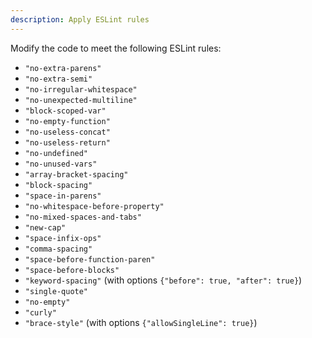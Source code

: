 ```yaml
---
description: Apply ESLint rules
---
```


Modify the code to meet the following ESLint rules:
- `"no-extra-parens"`
- `"no-extra-semi"`
- `"no-irregular-whitespace"`
- `"no-unexpected-multiline"`
- `"block-scoped-var"`
- `"no-empty-function"`
- `"no-useless-concat"`
- `"no-useless-return"`
- `"no-undefined"`
- `"no-unused-vars"`
- `"array-bracket-spacing"`
- `"block-spacing"`
- `"space-in-parens"`
- `"no-whitespace-before-property"`
- `"no-mixed-spaces-and-tabs"`
- `"new-cap"`
- `"space-infix-ops"`
- `"comma-spacing"`
- `"space-before-function-paren"`
- `"space-before-blocks"`
- `"keyword-spacing"` (with options `{"before": true, "after": true}`)
- `"single-quote"`
- `"no-empty"`
- `"curly"`
- `"brace-style"` (with options `{"allowSingleLine": true}`)